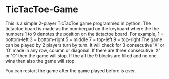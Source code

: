 # TicTacToe-Game
This is a simple 2-player TicTacToe game programmed in python. 
The tictactoe board is made as the numberpad on the keyboard where the the numbers 1 to 9 denotes the position on the tictactoe board.
For example, 1 = bottom-left
             3 = bottom-right
             5 = middle
             7 = top-left
             9 = top-right
The game can be played by 2 players turn by turn.
It will check for 3 consecutive 'X' or 'O' made in any row, column or diagonal.
If there are three consecutive 'X' or 'O' then the game will stop.
If the all the 9 blocks are filled and no one wins then also the game will stop.

You can restart the game after the game played before is over.
